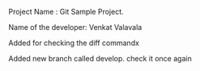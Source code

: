 Project Name : Git Sample Project.

Name of the developer: Venkat Valavala


Added for checking the diff commandx


Added new branch called develop. check it once again